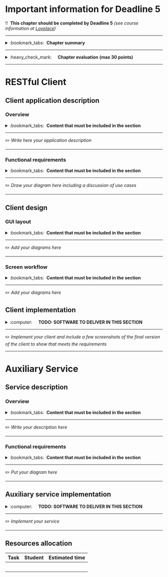 # Important information for Deadline 5


:bangbang:&nbsp;&nbsp;**This chapter should be completed by Deadline 5** *(see course information at [Lovelace](http://lovelace.oulu.fi))*

---
<details>
<summary>
:bookmark_tabs:&nbsp;&nbsp;<strong>Chapter summary</strong>
</summary>

<bloquote>
In this section your group must design, implement and test a client application that uses the RESTful API implemented by you. If you utilize HTML and JavaScript, it is mandatory that the HTML is contained in static files. It means that your server cannot generate HTML dynamically (using PHP or JSP).  All modifications made to the webpage must be done in the client side using javascript. Of course,  you can use anchors (<a>) to load a new URL. Please, consider  the <a href="http://en.wikipedia.org/wiki/Same_origin_policy">Same Origin Policy"</a>  because it might cause problems to your client implementation. It is recommend to host the files in a local HTTP server and not directly in your file system. We will give you more instructions in Exercise 4. 

In addition, you must include an auxiliary service that interacts with your API (and possibly the client). 

</strong>
<h3>CHAPTER GOALS</h3>
<ul>
<li>Learn how to use APIs</li>
<li>Implement a client that uses the project API</li>
<li>Implement an auxiliary service that interacts with your API</li>
</ul>
</bloquote>

</details>

---

<details>
<summary>
:heavy_check_mark:&nbsp;&nbsp;&nbsp;&nbsp; <strong>Chapter evaluation (max 30 points)</strong>
</summary>

<bloquote>
You can get a maximum of 30 points after completing this section. You can check more detailed assessment criteria in the Lovelace return box for Deadline 5. 
</bloquote>

</details>

---

# RESTful Client


## Client application description
### Overview
<details>
<summary>
:bookmark_tabs:&nbsp;&nbsp;<strong>Content that must be included in the section</strong>
</summary>

<bloquote>
You must provide a description of the application. You must clarify which are the goals of the application and why a user would like to use this application. <strong>You must also state what is the functionality provided by the RESTful API used by this application.</strong>


</bloquote>

</details>

---
:pencil2: *Write here your application description*

---

### Functional requirements

<details>
<summary>
:bookmark_tabs:&nbsp;&nbsp;<strong>Content that must be included in the section</strong>
</summary>

<bloquote>
Provide a use case diagram of your application. For each case, specify which is the API resource/s that cover the given functionality

</bloquote>

</details>

---


:pencil2: *Draw your diagram here including a discussion of use cases*

---


## Client design
### GUI layout

<details>
<summary>
:bookmark_tabs:&nbsp;&nbsp;<strong>Content that must be included in the section</strong>
</summary>

<bloquote>
Draw a diagram of the client layout. Students can use any software they want to do the sketching. For more professional-like design, students can use any wireframing tool available in Internet. Some of them can be found from <a href="http://webdesignledger.com/tools/13-super-useful-ui-wireframe-tools">http://webdesignledger.com/tools/13-super-useful-ui-wireframe-tools</a>. <a href="http://pencil.evolus.vn/Default.html">Pencil </a>is free, open source and easy to use. Other options are Visio and Balsamiq (you need a license). You can also create the UI using a paper and a pencil and scan the resulting drawing.
</bloquote>

</details>

---

:pencil2: *Add your diagrams here*

---

### Screen workflow

<details>
<summary>
:bookmark_tabs:&nbsp;&nbsp;<strong>Content that must be included in the section</strong>
</summary>

<bloquote>
Draw the screen workflow of your client (which are the possible screens that you can access from one specific screen?)

</bloquote>

</details>

---

:pencil2: *Add your diagrams here*

## Client implementation

<details>
<summary>
:computer:&nbsp;&nbsp;&nbsp;&nbsp; <strong>TODO: SOFTWARE TO DELIVER IN THIS SECTION</strong>
</summary>

<bloquote>
<strong>The code repository must contain: </strong>
<ol>
	<li>The source code for the client application.&nbsp;</li>
	<li>External libraries. You can also report them in the <a href="doc/README.md">README.md</a> if the libraries are very big or need to be installed.</li>
	<li>The code for testing the application (if it exists).</li>
	<li>We recommend to include a set of scripts to run your application and tests (if they exist).</li>
	<li>A <a href="doc/README.md">README.md</a> file containing:
		<ul>
			<li>Dependencies (external libraries)</li>
			<li>How to setup/install the client</li>
			<li>How to configure and run the client</li>
			<li>How to run the different tests of your client (if you have implemented unit testing)</li>
		</ul>
	</li>
</ol>
<strong>NOTE: Your code MUST be clearly documented. </strong>For each public method/function you must provide: a short description of the method, input parameters, output parameters, exceptions (when the application can fail and how to handle such fail). Check Exercise 4 for examples on how to document the code.
<strong> addition, should be clear which is the code you have implemented yourself and which is the code that you have borrowed from other sources.</strong>
</bloquote>

</details>

---

:pencil2: *Implement your client and include a few screenshots of the final version of the client to show that meets the requirements*

---


# Auxiliary Service


## Service description
### Overview
<details>
<summary>
:bookmark_tabs:&nbsp;&nbsp;<strong>Content that must be included in the section</strong>
</summary>

<bloquote>
You must provide a description of the service. You must clarify which are the goals of the service and how it interacts with your API (and possibly the client). The service can be autonomous entity that does some automated work on the API (data cleaning, calculating composites etc.), or it can be commanded from the client interface to perform heavier tasks that would clog the API server itself (statistics generation, recommendation algorithms etc.). 

</bloquote>

</details>

---

:pencil2: *Write your description here*

---

### Functional requirements

<details>
<summary>
:bookmark_tabs:&nbsp;&nbsp;<strong>Content that must be included in the section</strong>
</summary>

<bloquote>
Provide a diagram that shows how the service communicates with other parts in the ecosystem.

</bloquote>

</details>

---

:pencil2: *Put your diagram here*

---
## Auxiliary service implementation

<details>
<summary>
:computer:&nbsp;&nbsp;&nbsp;&nbsp; <strong>TODO: SOFTWARE TO DELIVER IN THIS SECTION</strong>
</summary>

<bloquote>
<strong>The code repository must contain: </strong>
<ol>
	<li>The source code for the auxiliary service.&nbsp;</li>
	<li>External libraries. You can also report them in the <a href="doc/README.md">README.md</a> if the libraries are very big or need to be installed.</li>
	<li>The code for testing the service (if it exists).</li>
	<li>We recommend to include a set of scripts to run your service and tests (if they exist).</li>
	<li>A <a href="doc/README.md">README.md</a> file containing:
		<ul>
			<li>Dependencies (external libraries)</li>
			<li>How to setup/install the service</li>
			<li>How to configure and run the service</li>
			<li>How to run the different tests of your service (if you have implemented unit testing)</li>
		</ul>
	</li>
</ol>
<strong>NOTE: Your code MUST be clearly documented. </strong>For each public method/function you must provide: a short description of the method, input parameters, output parameters, exceptions (when the application can fail and how to handle such fail). Check Exercise 4 for examples on how to document the code.
<strong> Should be clear which is the code you have implemented yourself and which is the code that you have borrowed from other sources.</strong>
</bloquote>

</details>

---

:pencil2: *Implement your service*

---

## Resources allocation
|**Task** | **Student**|**Estimated time**|
|:------: |:----------:|:----------------:|
|||| 
|||| 
|||| 
|||| 
|||| 